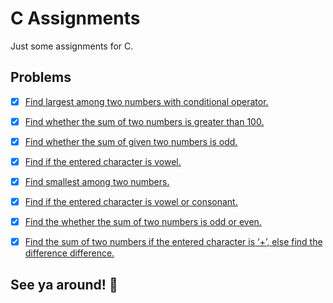 # C Assignments

Just some assignments for C.

## Problems

- [x] [Find largest among two numbers with conditional operator.](a.c)
- [x] [Find whether the sum of two numbers is greater than 100.](b.c)
- [x] [Find whether the sum of given two numbers is odd.](c.c)
- [x] [Find if the entered character is vowel.](d.c)
- [x] [Find smallest among two numbers.](e.c)
- [x] [Find if the entered character is vowel or consonant.](f.c)
- [x] [Find the whether the sum of two numbers is odd or even.](g.c)
- [x] [Find the sum of two numbers if the entered character is ‘+’, else find the difference difference.](h.c)


## See ya around! 🚀